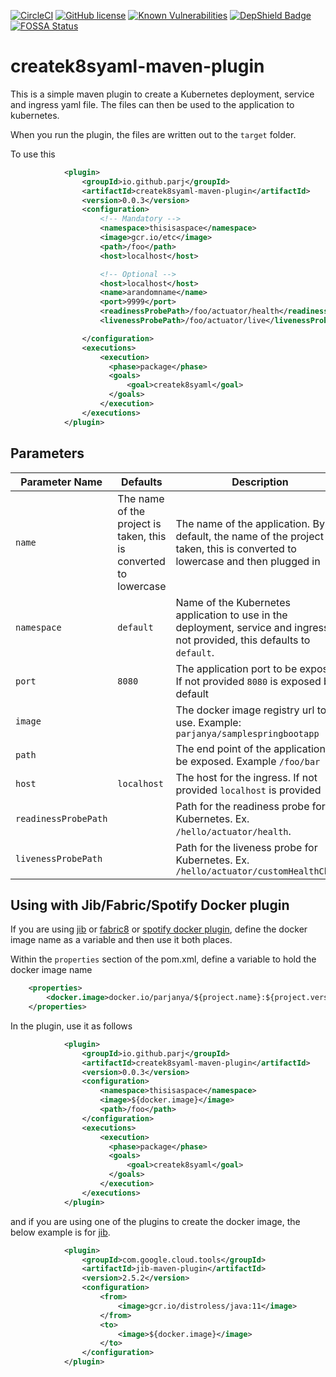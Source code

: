  [![CircleCI](https://circleci.com/gh/parj/createk8syaml-maven-plugin.svg?style=svg)](https://circleci.com/gh/parj/createk8syaml-maven-plugin) [![GitHub license](https://img.shields.io/github/license/parj/createk8syaml-maven-plugin.svg)](https://github.com/parj/createk8syaml-maven-plugin/blob/main/LICENSE) [![Known Vulnerabilities](https://snyk.io/test/github/parj/createk8syaml-maven-plugin/badge.svg)](https://snyk.io/test/github/parj/createk8syaml-maven-plugin) [![DepShield Badge](https://depshield.sonatype.org/badges/parj/createk8syaml-maven-plugin/depshield.svg)](https://depshield.github.io) [![FOSSA Status](https://app.fossa.com/api/projects/git%2Bgithub.com%2Fparj%2Fcreatek8syaml-maven-plugin.svg?type=shield)](https://app.fossa.com/projects/git%2Bgithub.com%2Fparj%2Fcreatek8syaml-maven-plugin?ref=badge_shield)

# createk8syaml-maven-plugin

This is a simple maven plugin to create a Kubernetes deployment, service and ingress yaml file. The files can then be used to the application to kubernetes.

When you run the plugin, the files are written out to the `target` folder.

To use this

```xml
            <plugin>
                <groupId>io.github.parj</groupId>
                <artifactId>createk8syaml-maven-plugin</artifactId>
                <version>0.0.3</version>
                <configuration>
                    <!-- Mandatory -->
                    <namespace>thisisaspace</namespace>
                    <image>gcr.io/etc</image>
                    <path>/foo</path>
                    <host>localhost</host>

                    <!-- Optional -->
                    <host>localhost</host>
                    <name>arandomname</name>
                    <port>9999</port>
                    <readinessProbePath>/foo/actuator/health</readinessProbePath>
                    <livenessProbePath>/foo/actuator/live</livenessProbePath>

                </configuration>
                <executions>
                    <execution>
                      <phase>package</phase>
                      <goals>
                          <goal>createk8syaml</goal>
                      </goals>
                    </execution>
                </executions>
            </plugin>
```

Parameters
-----------

| Parameter Name | Defaults | Description |
| -------------- | -------- | ----------- |
| `name` | The name of the project is taken, this is converted to lowercase | The name of the application. By default, the name of the project is taken, this is converted to lowercase and then plugged in |
| `namespace` | `default` | Name of the Kubernetes application to use in the deployment, service and ingress. If not provided, this defaults to `default`. |
| `port` | `8080` | The application port to be exposed. If not provided `8080` is exposed by default |
| `image` |  | The docker image registry url to use. Example: `parjanya/samplespringbootapp`|
| `path` |  | The end point of the application to be exposed. Example `/foo/bar` |
| `host` | `localhost` | The host for the ingress. If not provided `localhost` is provided |
| `readinessProbePath` |  | Path for the readiness probe for Kubernetes. Ex. `/hello/actuator/health`.|
| `livenessProbePath` |  | Path for the liveness probe for Kubernetes. Ex. `/hello/actuator/customHealthCheck`|
 
Using with Jib/Fabric/Spotify Docker plugin
-------------------------------------------

If you are using [jib](https://github.com/GoogleContainerTools/jib) or [fabric8](https://github.com/fabric8io/docker-maven-plugin) or [spotify docker plugin](https://github.com/spotify/dockerfile-maven), define the docker image name as a variable and then use it both places. 

Within the `properties` section of the pom.xml, define a variable to hold the docker image name

```xml
    <properties>
        <docker.image>docker.io/parjanya/${project.name}:${project.version}</docker.image>
    </properties>
```

In the plugin, use it as follows

```xml
            <plugin>
                <groupId>io.github.parj</groupId>
                <artifactId>createk8syaml-maven-plugin</artifactId>
                <version>0.0.3</version>
                <configuration>
                    <namespace>thisisaspace</namespace>
                    <image>${docker.image}</image>
                    <path>/foo</path>
                </configuration>
                <executions>
                    <execution>
                      <phase>package</phase>
                      <goals>
                          <goal>createk8syaml</goal>
                      </goals>
                    </execution>
                </executions>
            </plugin>
```
and if you are using one of the plugins to create the docker image, the below example is for [jib](https://github.com/GoogleContainerTools/jib).

```xml
            <plugin>
                <groupId>com.google.cloud.tools</groupId>
                <artifactId>jib-maven-plugin</artifactId>
                <version>2.5.2</version>
                <configuration>
                    <from>
                        <image>gcr.io/distroless/java:11</image>
                    </from>
                    <to>
                        <image>${docker.image}</image>
                    </to>
                </configuration>
            </plugin>
```
